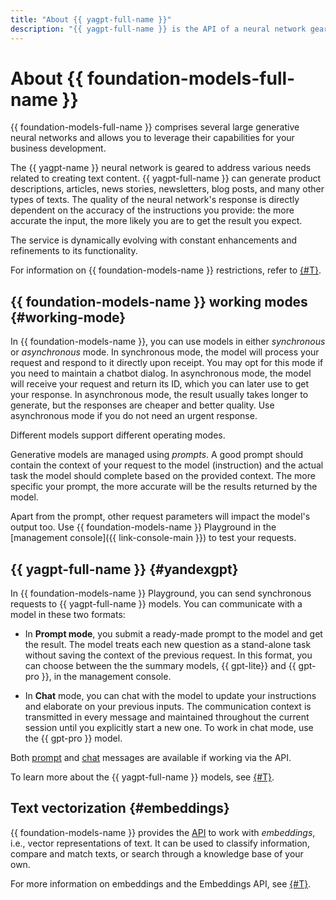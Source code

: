 ```yaml
---
title: "About {{ yagpt-full-name }}"
description: "{{ yagpt-full-name }} is the API of a neural network geared to address various needs related to creating text content. {{ yagpt-name }} can generate product descriptions, articles, news stories, newsletters, blog posts, and many other types of texts. The quality of the neural network's response depends directly on the accuracy of the instructions you provide. The more specific your request, the more likely you are to get the result you anticipate."
---
```


# About {{ foundation-models-full-name }}

{{ foundation-models-full-name }} comprises several large generative neural networks and allows you to leverage their capabilities for your business development.

The {{ yagpt-name }} neural network is geared to address various needs related to creating text content. {{ yagpt-full-name }} can generate product descriptions, articles, news stories, newsletters, blog posts, and many other types of texts. The quality of the neural network's response is directly dependent on the accuracy of the instructions you provide: the more accurate the input, the more likely you are to get the result you expect.

The service is dynamically evolving with constant enhancements and refinements to its functionality.

For information on {{ foundation-models-name }} restrictions, refer to [{#T}](limits.md).

## {{ foundation-models-name }} working modes {#working-mode}

In {{ foundation-models-name }}, you can use models in either _synchronous_ or _asynchronous_ mode. In synchronous mode, the model will process your request and respond to it directly upon receipt. You may opt for this mode if you need to maintain a chatbot dialog. In asynchronous mode, the model will receive your request and return its ID, which you can later use to get your response. In asynchronous mode, the result usually takes longer to generate, but the responses are cheaper and better quality. Use asynchronous mode if you do not need an urgent response.

Different models support different operating modes.

Generative models are managed using _prompts_. A good prompt should contain the context of your request to the model (instruction) and the actual task the model should complete based on the provided context. The more specific your prompt, the more accurate will be the results returned by the model.

Apart from the prompt, other request parameters will impact the model's output too. Use {{ foundation-models-name }} Playground in the [management console]({{ link-console-main }}) to test your requests.

## {{ yagpt-full-name }} {#yandexgpt}

In {{ foundation-models-name }} Playground, you can send synchronous requests to {{ yagpt-full-name }} models. You can communicate with a model in these two formats:

* In **Prompt mode**, you submit a ready-made prompt to the model and get the result. The model treats each new question as a stand-alone task without saving the context of the previous request. In this format, you can choose between the the summary models, {{ gpt-lite}} and {{ gpt-pro }}, in the management console.

* In **Chat** mode, you can chat with the model to update your instructions and elaborate on your previous inputs. The communication context is transmitted in every message and maintained throughout the current session until you explicitly start a new one. To work in chat mode, use the {{ gpt-pro }} model.

Both [prompt](../operations/yandexgpt/create-prompt.md) and [chat](../operations/yandexgpt/create-chat.md) messages are available if working via the API.

To learn more about the {{ yagpt-full-name }} models, see [{#T}](yandexgpt/models.md).

## Text vectorization {#embeddings}

{{ foundation-models-name }} provides the [API](../embeddings/api-ref/index.md) to work with _embeddings_, i.e., vector representations of text. It can be used to classify information, compare and match texts, or search through a knowledge base of your own.

For more information on embeddings and the Embeddings API, see [{#T}](./embeddings.md).